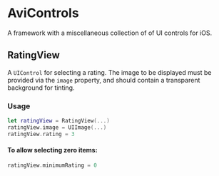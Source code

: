 # AviControls

A framework with a miscellaneous collection of of UI controls for iOS.

## RatingView
A `UIControl` for selecting a rating.  The image to be displayed must be provided via the `image` property, and should contain a transparent background for tinting.

### Usage

```swift
let ratingView = RatingView(...)
ratingView.image = UIImage(...)
ratingView.rating = 3
```

#### To allow selecting zero items:

```swift
ratingView.minimumRating = 0
```
